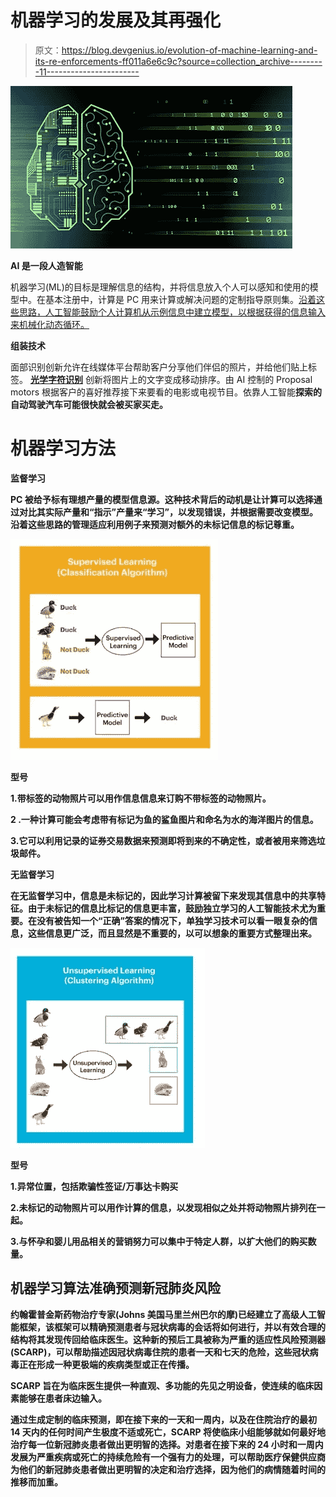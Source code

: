 # 机器学习的发展及其再强化

> 原文：<https://blog.devgenius.io/evolution-of-machine-learning-and-its-re-enforcements-ff011a6e6c9c?source=collection_archive---------11----------------------->

![](img/2c9eaa11248772f287b9f27555171ea0.png)

**AI 是一段人造智能**

机器学习(ML)的目标是理解信息的结构，并将信息放入个人可以感知和使用的模型中。在基本注册中，计算是 PC 用来计算或解决问题的定制指导原则集。[沿着这些思路，人工智能鼓励个人计算机从示例信息中建立模型，以根据获得的信息输入来机械化动态循环。](https://prisma.ai/)

**组装技术**

面部识别创新允许在线媒体平台帮助客户分享他们伴侣的照片，并给他们贴上标签。 [**光学字符识别**](https://prisma.ai/products.html) 创新将图片上的文字变成移动排序。由 AI 控制的 Proposal motors 根据客户的喜好推荐接下来要看的电影或电视节目。依靠人工智能[](https://prisma.ai/index.html)**探索的自动驾驶汽车可能很快就会被买家买走。**

# **机器学习方法**

****监督学习****

**PC 被给予标有理想产量的模型信息源。这种技术背后的动机是让计算可以选择通过对比其实际产量和“指示”产量来“学习”，以发现错误，并根据需要改变模型。沿着这些思路的管理适应利用例子来预测对额外的未标记信息的标记尊重。**

**![](img/2a0370be1ca20a3f113607ef33380c85.png)**

****型号****

**1.带标签的动物照片可以用作信息信息来订购不带标签的动物照片。**

**2 .一种计算可能会考虑带有标记为鱼的鲨鱼图片和命名为水的海洋图片的信息。**

**3.它可以利用记录的证券交易数据来预测即将到来的不确定性，或者被用来筛选垃圾邮件。**

****无监督学习****

**在无监督学习中，信息是未标记的，因此学习计算被留下来发现其信息中的共享特征。由于未标记的信息比标记的信息更丰富，鼓励独立学习的人工智能技术尤为重要。在没有被告知一个“正确”答案的情况下，单独学习技术可以看一眼复杂的信息，这些信息更广泛，而且显然是不重要的，以可以想象的重要方式整理出来。**

**![](img/6cf52fb825a32e45ec014cb86bc17227.png)**

****型号****

**1.异常位置，包括欺骗性签证/万事达卡购买**

**2.未标记的动物照片可以用作计算的信息，以发现相似之处并将动物照片排列在一起。**

**3.与怀孕和婴儿用品相关的营销努力可以集中于特定人群，以扩大他们的购买数量。**

## **机器学习算法准确预测新冠肺炎风险**

**约翰霍普金斯药物治疗专家(Johns 美国马里兰州巴尔的摩)已经建立了高级人工智能框架，该框架可以精确预测患者与冠状病毒的会话将如何进行，并以有效合理的结构将其发现传回给临床医生。这种新的预后工具被称为严重的[](https://prisma.ai/wireless-and-contactless-solutions.html)**适应性风险预测器(SCARP)，可以帮助描述因冠状病毒住院的患者一天和七天的危险，这些冠状病毒正在形成一种更极端的疾病类型或正在传播。****

****SCARP 旨在为临床医生提供一种直观、多功能的先见之明设备，使连续的临床因素能够在患者床边输入。****

****通过生成定制的临床预测，即在接下来的一天和一周内，以及在住院治疗的最初 14 天内的任何时间产生极度不适或死亡，SCARP 将使临床小组能够就如何最好地治疗每一位新冠肺炎患者做出更明智的选择。对患者在接下来的 24 小时和一周内发展为严重疾病或死亡的持续危险有一个强有力的处理，可以帮助医疗保健供应商为他们的新冠肺炎患者做出更明智的决定和治疗选择，因为他们的病情随着时间的推移而加重。****